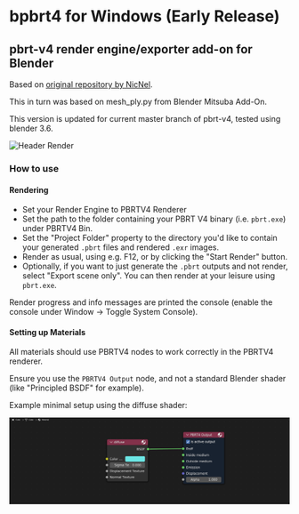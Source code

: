 # bpbrt4 for Windows (Early Release)
## pbrt-v4 render engine/exporter add-on for Blender
Based on [original repository by NicNel](https://github.com/NicNel/bpbrt4).

This in turn was based on mesh_ply.py from Blender Mitsuba Add-On.

This version is updated for current master branch of pbrt-v4, tested using blender 3.6.

![Header Render](images/teaser1.png)
### How to use

#### Rendering

- Set your Render Engine to PBRTV4 Renderer
- Set the path to the folder containing your PBRT V4 binary (i.e. `pbrt.exe`) under PBRTV4 Bin.
- Set the "Project Folder" property to the directory you'd like to contain your generated `.pbrt` files and rendered `.exr` images.
- Render as usual, using e.g. F12, or by clicking the "Start Render" button.
- Optionally, if you want to just generate the `.pbrt` outputs and not render, select "Export scene only". You can then render at your leisure using `pbrt.exe`.

Render progress and info messages are printed the console (enable the console under Window -> Toggle System Console).

#### Setting up Materials

All materials should use PBRTV4 nodes to work correctly in the PBRTV4 renderer.

Ensure you use the `PBRTV4 Output` node, and not a standard Blender shader (like "Principled BSDF" for example).

Example minimal setup using the diffuse shader:

![Example Minimal Nodes](images/examplematerial.png)

